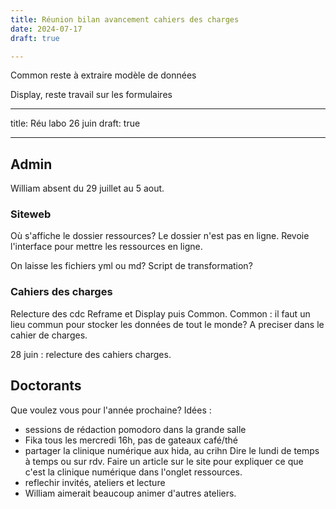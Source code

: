 ```yaml
---
title: Réunion bilan avancement cahiers des charges
date: 2024-07-17
draft: true

---
```


Common reste à extraire modèle de données

Display, reste travail sur les formulaires

---
title: Réu labo 26 juin
draft: true

---


## Admin

William absent du 29 juillet au 5 aout. 

### Siteweb 
Où s'affiche le dossier ressources? 
Le dossier n'est pas en ligne. Revoie l'interface pour mettre les ressources en ligne. 

On laisse les fichiers yml ou md? Script de transformation? 

### Cahiers des charges
Relecture des cdc Reframe et Display puis Common. 
Common : il faut un lieu commun pour stocker les données de tout le monde? A preciser dans le cahier de charges. 

28 juin : relecture des cahiers charges. 


## Doctorants


Que voulez vous pour l'année prochaine? 
Idées : 
- sessions de rédaction pomodoro dans la grande salle
- Fika tous les mercredi 16h, pas de gateaux café/thé
- partager la clinique numérique aux hida, au crihn 
Dire le lundi de temps à temps ou sur rdv. 
Faire un article sur le site pour expliquer ce que c'est la clinique numérique dans l'onglet ressources. 
- reflechir invités, ateliers et lecture
- William aimerait beaucoup animer d'autres ateliers. 